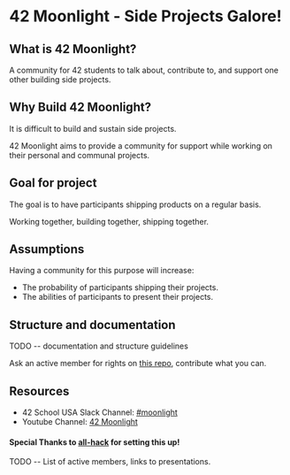 # 42 Moonlight - Side Projects Galore! 

## What is 42 Moonlight?

A community for 42 students to talk about, contribute to, and support one other building side projects.

## Why Build 42 Moonlight?

It is difficult to build and sustain side projects.

42 Moonlight aims to provide a community for support while working on their personal and communal projects.

## Goal for project

The goal is to have participants shipping products on a regular basis.

Working together, building together, shipping together.

## Assumptions 

Having a community for this purpose will increase:

* The probability of participants shipping their projects.
* The abilities of participants to present their projects.

## Structure and documentation

TODO -- documentation and structure guidelines

Ask an active member for rights on [this repo](https://github.com/all-hack/42moonlight), contribute what you can.

## Resources
 * 42 School USA Slack Channel: [#moonlight](https://42schoolusa.slack.com/messages/moonlight/)
 * Youtube Channel: [42 Moonlight](https://www.youtube.com/channel/UCorOOMDVMwveNDM87tICW3Q)

#### Special Thanks to [all-hack](https://github.com/all-hack) for setting this up!

TODO -- List of active members, links to presentations.
